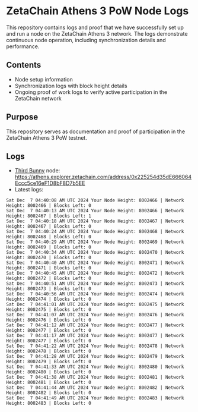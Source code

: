 # ZetaChain Athens 3 PoW Node Logs
This repository contains logs and proof that we have successfully set up and run a node on the ZetaChain Athens 3 network. The logs demonstrate continuous node operation, including synchronization details and performance.

## Contents
- Node setup information
- Synchronization logs with block height details
- Ongoing proof of work logs to verify active participation in the ZetaChain network

## Purpose
This repository serves as documentation and proof of participation in the ZetaChain Athens 3 PoW testnet.

## Logs

- [Third Bunny](https://thirdbunny.xyz/) node: https://athens.explorer.zetachain.com/address/0x225254d35dE666064Eccc5ce16eF1D8bF8D7b5EE
- Latest logs:
```
Sat Dec  7 04:40:08 AM UTC 2024 Your Node Height: 8002466 | Network Height: 8002466 | Blocks Left: 0
Sat Dec  7 04:40:13 AM UTC 2024 Your Node Height: 8002466 | Network Height: 8002467 | Blocks Left: 1
Sat Dec  7 04:40:18 AM UTC 2024 Your Node Height: 8002467 | Network Height: 8002467 | Blocks Left: 0
Sat Dec  7 04:40:24 AM UTC 2024 Your Node Height: 8002468 | Network Height: 8002468 | Blocks Left: 0
Sat Dec  7 04:40:29 AM UTC 2024 Your Node Height: 8002469 | Network Height: 8002469 | Blocks Left: 0
Sat Dec  7 04:40:34 AM UTC 2024 Your Node Height: 8002470 | Network Height: 8002470 | Blocks Left: 0
Sat Dec  7 04:40:40 AM UTC 2024 Your Node Height: 8002471 | Network Height: 8002471 | Blocks Left: 0
Sat Dec  7 04:40:45 AM UTC 2024 Your Node Height: 8002472 | Network Height: 8002472 | Blocks Left: 0
Sat Dec  7 04:40:51 AM UTC 2024 Your Node Height: 8002473 | Network Height: 8002473 | Blocks Left: 0
Sat Dec  7 04:40:56 AM UTC 2024 Your Node Height: 8002474 | Network Height: 8002474 | Blocks Left: 0
Sat Dec  7 04:41:01 AM UTC 2024 Your Node Height: 8002475 | Network Height: 8002475 | Blocks Left: 0
Sat Dec  7 04:41:07 AM UTC 2024 Your Node Height: 8002476 | Network Height: 8002476 | Blocks Left: 0
Sat Dec  7 04:41:12 AM UTC 2024 Your Node Height: 8002477 | Network Height: 8002477 | Blocks Left: 0
Sat Dec  7 04:41:17 AM UTC 2024 Your Node Height: 8002477 | Network Height: 8002477 | Blocks Left: 0
Sat Dec  7 04:41:22 AM UTC 2024 Your Node Height: 8002478 | Network Height: 8002478 | Blocks Left: 0
Sat Dec  7 04:41:28 AM UTC 2024 Your Node Height: 8002479 | Network Height: 8002479 | Blocks Left: 0
Sat Dec  7 04:41:33 AM UTC 2024 Your Node Height: 8002480 | Network Height: 8002480 | Blocks Left: 0
Sat Dec  7 04:41:38 AM UTC 2024 Your Node Height: 8002481 | Network Height: 8002481 | Blocks Left: 0
Sat Dec  7 04:41:44 AM UTC 2024 Your Node Height: 8002482 | Network Height: 8002482 | Blocks Left: 0
Sat Dec  7 04:41:49 AM UTC 2024 Your Node Height: 8002483 | Network Height: 8002483 | Blocks Left: 0
```
